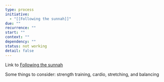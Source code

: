 ```yaml
---
type: process
initiative:
  - "[[Following the sunnah]]"
due: ""
recurrence: ""
start: ""
context: ""
dependency: ""
status: not working
detail: false
---
```


Link to [Following the sunnah](Initiatives/worship/Following%20the%20sunnah.md)

Some things to consider: strength training, cardio, stretching, and balancing
